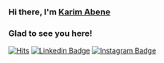 ### Hi there, I'm <a href="https://www.linkedin.com/in/karim-abene-49909b130/" target="_blank">Karim Abene</a>

          

### Glad to see you here! &nbsp; 
[![Hits](https://hits.seeyoufarm.com/api/count/incr/badge.svg?url=https://github.com/kabene&count_bg=%233374E1&title_bg=%23555555&icon=&icon_color=%23A2A1A1&title=vistitor&edge_flat=false)](https://hits.seeyoufarm.com) 
[![Linkedin Badge](https://img.shields.io/badge/-LinkedIn-0e76a8?style=flat-square&logo=Linkedin&logoColor=white)](https://linkedin.com/in/karim-abene-49909b130/)
[![Instagram Badge](https://img.shields.io/badge/-Instagram-e4405f?style=flat-square&logo=Instagram&logoColor=white)](https://instagram.com/abenekarimabene/)
<!--
📈 **My GitHub Stats:**

<p>
  <img height="180em" src="https://github-readme-stats.vercel.app/api?username=kabene&theme=dracula&show_icons=true&hide_border=true&&count_private=true&include_all_commits=true" />
  <img height="180em" src="https://github-readme-stats.vercel.app/api/top-langs/?username=kabene&theme=dracula&exclude_repo=KNN-Image-Classification&show_icons=true&hide_border=true&layout=compact&langs_count=8"/>
</p>
-->
